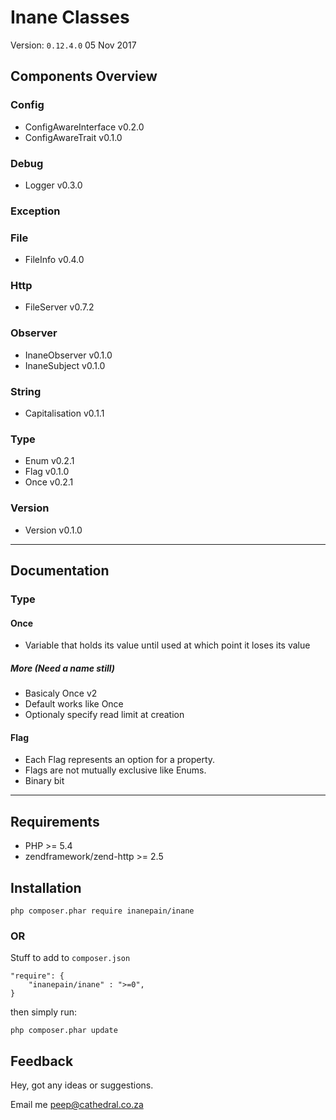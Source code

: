 # Inane Classes

Version: `0.12.4.0` 05 Nov 2017

## Components Overview

### Config

- ConfigAwareInterface v0.2.0
- ConfigAwareTrait v0.1.0

### Debug

 - Logger v0.3.0

### Exception

### File

 - FileInfo v0.4.0

### Http

 - FileServer v0.7.2
 
### Observer

 - InaneObserver v0.1.0
 - InaneSubject v0.1.0

### String

 - Capitalisation v0.1.1

### Type

 - Enum v0.2.1
 - Flag v0.1.0
 - Once v0.2.1

### Version

 - Version v0.1.0

---

## Documentation

### Type

#### Once

 - Variable that holds its value until used at which point it loses its value

##### More (Need a name still)

 - Basicaly Once v2
 - Default works like Once
 - Optionaly specify read limit at creation 

#### Flag

 - Each Flag represents an option for a property.
 - Flags are not mutually exclusive like Enums.
 - Binary bit

---

## Requirements

-   PHP \>= 5.4
-   zendframework/zend-http >= 2.5

## Installation

```
php composer.phar require inanepain/inane
```

### OR

Stuff to add to `composer.json`

```
"require": {
    "inanepain/inane" : ">=0",
}
```

then simply run:

```
php composer.phar update
```

## Feedback

Hey, got any ideas or suggestions.

Email me <peep@cathedral.co.za>
